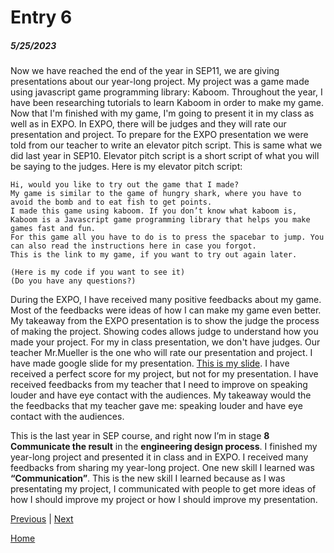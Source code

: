# Entry 6
##### 5/25/2023

Now we have reached the end of the year in SEP11, we are giving presentations about our year-long project. My project was a game made using javascript game programming library: Kaboom. Throughout the year, I have been researching tutorials to learn Kaboom in order to make my game. Now that I'm finished with my game, I'm going to present it in my class as well as in EXPO. In EXPO, there will be judges and they will rate our presentation and project. To prepare for the EXPO presentation we were told from our teacher to write an elevator pitch script. This is same what we did last year in SEP10. Elevator pitch script is a short script of what you will be saying to the judges. Here is my elevator pitch script:

```
Hi, would you like to try out the game that I made?
My game is similar to the game of hungry shark, where you have to avoid the bomb and to eat fish to get points. 
I made this game using kaboom. If you don’t know what kaboom is, Kaboom is a Javascript game programming library that helps you make games fast and fun. 
For this game all you have to do is to press the spacebar to jump. You can also read the instructions here in case you forgot.
This is the link to my game, if you want to try out again later.

(Here is my code if you want to see it)
(Do you have any questions?)
```
During the EXPO, I have received many positive feedbacks about my game. Most of the feedbacks were ideas of how I can make my game even better. My takeaway from the EXPO presentation is to show the judge the process of making the project. Showing codes allows judge to understand how you made your project. For my in class presentation, we don't have judges. Our teacher Mr.Mueller is the one who will rate our presentation and project. I have made google slide for my presentation. [This is my slide](https://docs.google.com/presentation/d/1-w2vGD2DQpte47OWSo3JkwgT690Y3U3nplCrG-dxNtw/edit#slide=id.p). I have received a perfect score for my project, but not for my presentation. I have received feedbacks from my teacher that I need to improve on speaking louder and have eye contact with the audiences. My takeaway would the the feedbacks that my teacher gave me: speaking louder and have eye contact with the audiences.

This is the last year in SEP course, and right now I’m in stage **8 Communicate the result** in the **engineering design process**. I finished my year-long project and presented it in class and in EXPO. I received many feedbacks from sharing my year-long project. One new skill I learned was **“Communication”**. This is the new skill I learned because as I was presentating my project, I communicated with people to get more ideas of how I should improve my project or how I should improve my presentation.

[Previous](entry05.md) | [Next](entry07.md)

[Home](../README.md)
